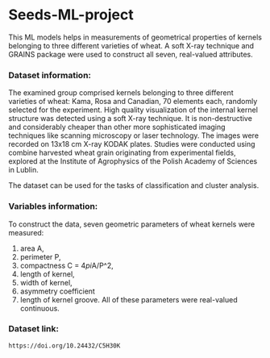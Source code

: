 # Seeds-ML-project


This ML models helps in measurements of geometrical properties of kernels belonging to three different varieties of wheat.
A soft X-ray technique and GRAINS package were used to construct all seven, real-valued attributes.

### Dataset information:

The examined group comprised kernels belonging to three different varieties of wheat: Kama, Rosa and Canadian, 70 elements each, randomly selected for the experiment.
High quality visualization of the internal kernel structure was detected using a soft X-ray technique.
It is non-destructive and considerably cheaper than other more sophisticated imaging techniques like scanning microscopy or laser technology.
The images were recorded on 13x18 cm X-ray KODAK plates.
Studies were conducted using combine harvested wheat grain originating from experimental fields, explored at the Institute of Agrophysics of the Polish Academy of Sciences in Lublin.

The dataset can be used for the tasks of classification and cluster analysis.


### Variables information:

To construct the data, seven geometric parameters of wheat kernels were measured: 
1. area A, 
2. perimeter P, 
3. compactness C = 4*pi*A/P^2, 
4. length of kernel,
5. width of kernel,
6. asymmetry coefficient
7. length of kernel groove.
All of these parameters were real-valued continuous.

### Dataset link:
```
https://doi.org/10.24432/C5H30K
```

